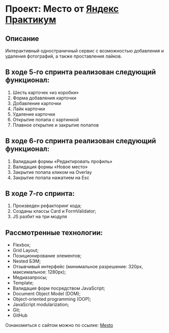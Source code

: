 # Проект: Место от [Яндекс Практикум](https://practicum.yandex.ru/)

## Описание
 
 Интерактивный одностраничный сервис с возможностью добавления и удаления фотографий, а также проставления лайков. 

## В ходе 5-го спринта реализован следующий функционал:
1. Шесть карточек «из коробки»
2. Форма добавления карточки
3. Добавление карточки
4. Лайк карточки
5. Удаление карточки 
6. Открытие попапа с картинкой
7. Плавное открытие и закрытие попапов

## В ходе 6-го спринта реализован следующий функционал:
1. Валидация формы «Редактировать профиль»
2. Валидация формы «Новое место»
3. Закрытие попапа кликом на Overlay
4. Закрытие попапа нажатием на Esc

## В ходе 7-го спринта:
1. Произведен рефакторинг кода;
2. Созданы классы Card и FormValidator;
3. JS разбит на три модуля


## Рассмотренные технологии:

* Flexbox;
* Grid Layout;
* Позиционирование элементов;
* Nested БЭМ;
* Отзывчивый интерфейс (минимальное разрешение: 320px, максимальное: 1280px);
* Медиазапросы;
* Template;
* Валидация форм посредством JavaScript;
* Document Object Model (DOM);
* Object-oriented programming (OOP);
* JavaScript modularization;
* Git;
* GitHub

Ознакомиться с сайтом можно по ссылке:
[Mesto](https://elya-i.github.io/mesto/)